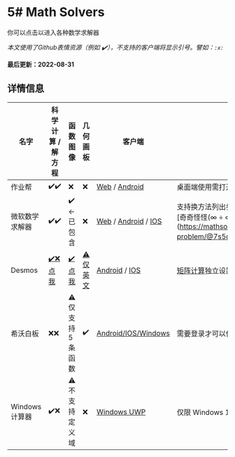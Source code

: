 # 5# Math Solvers
你可以点击以进入各种数学求解器

*本文使用了Github表情资源（例如 ✔️），不支持的客户端将显示引号。譬如：`:x:`*

**最后更新：2022-08-31**
## 详情信息

| 名字 | 科学计算 / 解方程 | 函数图像 | 几何画板 | 客户端 | 备注 |
|-|-|-|-|-|-|
| 作业帮 | ✔️✔️ | ❌ | ❌ | [Web](https://www.zybang.com/static/question/m-calculator/m-calculator.html) / [Android](//www.zuoyebang.com/)| 桌面端使用需打开DevTool中设备仿真 |
| 微软数学求解器 | ✔️✔️ | ✔️ ←已包含 | ❌ | [Web](https://mathsolver.microsoft.com/zh/solver) / [Android](https://play.google.com/store/apps/details?id=com.microsoft.math) / [IOS](https://apps.apple.com/us/app/microsoft-math-solver/id1483962204) | 支持换方法列出步骤，但是[算式太长](https://mathsolver.microsoft.com/zh/solve-problem/3x%20%60cdot%20%202x%20%60cdot%20%20%20%7B%20100%20%20%7D%5E%7B%203%20%20%7D%20%20%2B2%20%60cdot%20%20%20%60left(%60begin%7Bmatrix%7D%20%20%20%60left(%202x-40%20%20%60right)%20%20%20%60cdot%20%2050%2B%20%60left(%60begin%7Bmatrix%7D%20%20%20%60left(%203x-40%20%20%60right)%20%20-10%20%20%20%60end%7Bmatrix%7D%60right)%20%20%20%60cdot%20%20%20%60left(%2015%2B25%20%20%60right)%20%20%2B%20%60left(%60begin%7Bmatrix%7D%20%20%20%60left(%201.5x-25%20%20%60right)%20%20%20%60cdot%20%202%20%20%20%60end%7Bmatrix%7D%60right)%20%20%20%60cdot%20%20%20%60left(%202x-40%20%20%60right)%20%20%20%20%20%60end%7Bmatrix%7D%60right)%20%20%20%60cdot%20%2030%20%3D%20%20%20%60frac%7B%20642000%20%20%7D%7B%202%20%20%7D)会报错，[奇奇怪怪(∞ ÷ ∞)](https://mathsolver.microsoft.com/zh/solve-problem/@7s5qbjrg)也会 |
| Desmos | [✔️❌ 点我](https://www.desmos.com/scientific?lang=zh-CN) |  [✔️ 点我](https://www.desmos.com/calculator?lang=zh-CN) | [⚠️ 仅英文](https://www.desmos.com/geometry?lang=zh-CN) | [Android](https://play.google.com/store/apps/developer?id=Desmos+Inc) / [IOS](https://apps.apple.com/us/developer/desmos/id653517543) | [矩阵计算](https://www.desmos.com/matrix?lang=zh-CN)独立设置 |
| 希沃白板 | ❌❌ | ⚠️ 仅支持5条函数 | ✔️ | [Android/IOS/Windows](https://easinote.seewo.com/) | 需要登录才可以使用 |
| Windows 计算器 | ✔️❌ | ⚠️ 不支持定义域  | ❌ | [Windows UWP](http://kdxiaoyi.github.io/api/jump.htm?back=1&u=ms-windows-store://pdp/?ProductId=9WZDNCRFHVN5) | 仅限 Windows 10 及更高版本 |